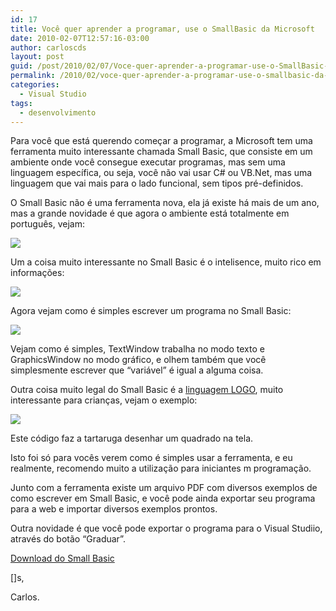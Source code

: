 ```yaml
---
id: 17
title: Você quer aprender a programar, use o SmallBasic da Microsoft
date: 2010-02-07T12:57:16-03:00
author: carloscds
layout: post
guid: /post/2010/02/07/Voce-quer-aprender-a-programar-use-o-SmallBasic-da-Microsoft.aspx
permalink: /2010/02/voce-quer-aprender-a-programar-use-o-smallbasic-da-microsoft/
categories:
  - Visual Studio
tags:
  - desenvolvimento
---
```

Para você que está querendo começar a programar, a Microsoft tem uma ferramenta muito interessante chamada Small Basic, que consiste em um ambiente onde você consegue executar programas, mas sem uma linguagem específica, ou seja, você não vai usar C# ou VB.Net, mas uma linguagem que vai mais para o lado funcional, sem tipos pré-definidos.

O Small Basic não é uma ferramenta nova, ela já existe há mais de um ano, mas a grande novidade é que agora o ambiente está totalmente em português, vejam:

![]( wp-content/uploads/image_15.png)

Um a coisa muito interessante no Small Basic é o intelisence, muito rico em informações:

![]( wp-content/uploads/image_16.png)

Agora vejam como é simples escrever um programa no Small Basic:

![]( wp-content/uploads/image_17.png)

Vejam como é simples, TextWindow trabalha no modo texto e GraphicsWindow no modo gráfico, e olhem também que você simplesmente escrever que “variável” é igual a alguma coisa.

Outra coisa muito legal do Small Basic é a [linguagem LOGO](http://pt.wikipedia.org/wiki/Logo), muito interessante para crianças, vejam o exemplo:

![]( wp-content/uploads/image_18.png)

Este código faz a tartaruga desenhar um quadrado na tela.

Isto foi só para vocês verem como é simples usar a ferramenta, e eu realmente, recomendo muito a utilização para iniciantes m programação.

Junto com a ferramenta existe um arquivo PDF com diversos exemplos de como escrever em Small Basic, e você pode ainda exportar seu programa para a web e importar diversos exemplos prontos.

Outra novidade é que você pode exportar o programa para o Visual Studiio, através do botão “Graduar”.

[Download do Small Basic](https://smallbasic-publicwebsite.azurewebsites.net/)

[]s,

Carlos.